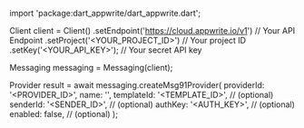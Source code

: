 import 'package:dart_appwrite/dart_appwrite.dart';

Client client = Client()
    .setEndpoint('https://cloud.appwrite.io/v1') // Your API Endpoint
    .setProject('<YOUR_PROJECT_ID>') // Your project ID
    .setKey('<YOUR_API_KEY>'); // Your secret API key

Messaging messaging = Messaging(client);

Provider result = await messaging.createMsg91Provider(
    providerId: '<PROVIDER_ID>',
    name: '<NAME>',
    templateId: '<TEMPLATE_ID>', // (optional)
    senderId: '<SENDER_ID>', // (optional)
    authKey: '<AUTH_KEY>', // (optional)
    enabled: false, // (optional)
);
